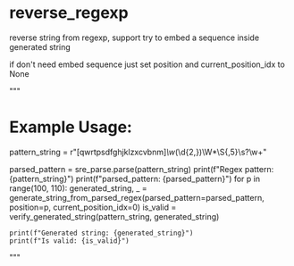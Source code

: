 # reverse_regexp
reverse string from regexp, support try to embed a sequence inside generated string

if don't need embed sequence just set position and current_position_idx to None

"""
# Example Usage:

pattern_string = r"[qwrtpsdfghjklzxcvbnm]*\w*(\d{2,})\W*\S{,5}\s?\w+"

parsed_pattern = sre_parse.parse(pattern_string)
print(f"Regex pattern: {pattern_string}")
print(f"parsed_pattern: {parsed_pattern}")
for p in range(100, 110):
    generated_string, _ = generate_string_from_parsed_regex(parsed_pattern=parsed_pattern, position=p, current_position_idx=0)
    is_valid = verify_generated_string(pattern_string, generated_string)

    print(f"Generated string: {generated_string}")
    print(f"Is valid: {is_valid}")
"""
